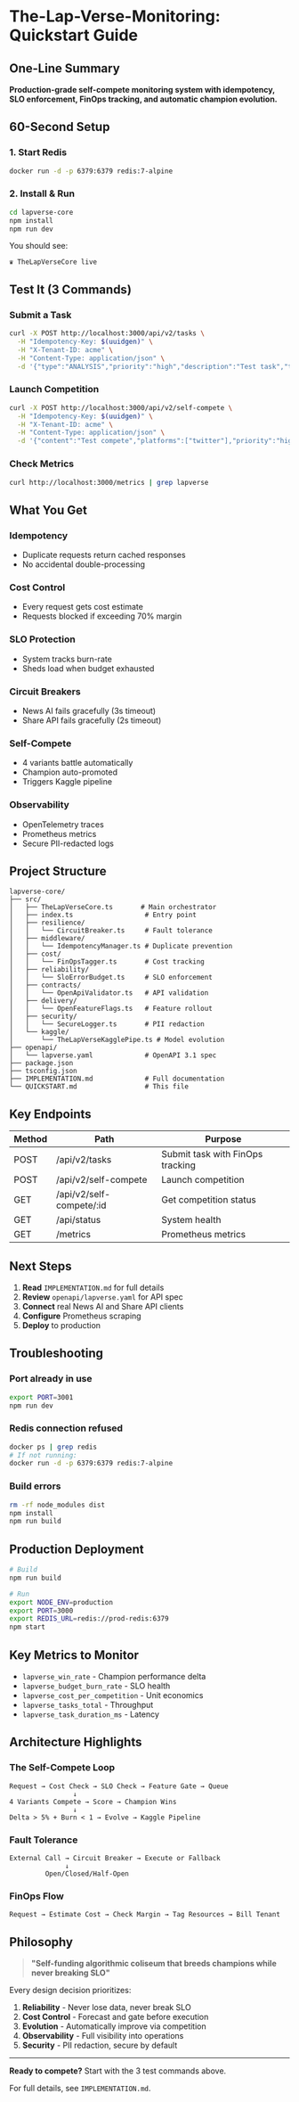 # The-Lap-Verse-Monitoring: Quickstart Guide

## One-Line Summary
**Production-grade self-compete monitoring system with idempotency, SLO enforcement, FinOps tracking, and automatic champion evolution.**

## 60-Second Setup

### 1. Start Redis
```bash
docker run -d -p 6379:6379 redis:7-alpine
```

### 2. Install & Run
```bash
cd lapverse-core
npm install
npm run dev
```

You should see:
```
♛ TheLapVerseCore live
```

## Test It (3 Commands)

### Submit a Task
```bash
curl -X POST http://localhost:3000/api/v2/tasks \
  -H "Idempotency-Key: $(uuidgen)" \
  -H "X-Tenant-ID: acme" \
  -H "Content-Type: application/json" \
  -d '{"type":"ANALYSIS","priority":"high","description":"Test task","tenant":"acme","platforms":["twitter"]}'
```

### Launch Competition
```bash
curl -X POST http://localhost:3000/api/v2/self-compete \
  -H "Idempotency-Key: $(uuidgen)" \
  -H "X-Tenant-ID: acme" \
  -H "Content-Type: application/json" \
  -d '{"content":"Test compete","platforms":["twitter"],"priority":"high"}'
```

### Check Metrics
```bash
curl http://localhost:3000/metrics | grep lapverse
```

## What You Get

### Idempotency
- Duplicate requests return cached responses
- No accidental double-processing

### Cost Control
- Every request gets cost estimate
- Requests blocked if exceeding 70% margin

### SLO Protection
- System tracks burn-rate
- Sheds load when budget exhausted

### Circuit Breakers
- News AI fails gracefully (3s timeout)
- Share API fails gracefully (2s timeout)

### Self-Compete
- 4 variants battle automatically
- Champion auto-promoted
- Triggers Kaggle pipeline

### Observability
- OpenTelemetry traces
- Prometheus metrics
- Secure PII-redacted logs

## Project Structure

```
lapverse-core/
├── src/
│   ├── TheLapVerseCore.ts       # Main orchestrator
│   ├── index.ts                  # Entry point
│   ├── resilience/
│   │   └── CircuitBreaker.ts     # Fault tolerance
│   ├── middleware/
│   │   └── IdempotencyManager.ts # Duplicate prevention
│   ├── cost/
│   │   └── FinOpsTagger.ts       # Cost tracking
│   ├── reliability/
│   │   └── SloErrorBudget.ts     # SLO enforcement
│   ├── contracts/
│   │   └── OpenApiValidator.ts   # API validation
│   ├── delivery/
│   │   └── OpenFeatureFlags.ts   # Feature rollout
│   ├── security/
│   │   └── SecureLogger.ts       # PII redaction
│   └── kaggle/
│       └── TheLapVerseKagglePipe.ts # Model evolution
├── openapi/
│   └── lapverse.yaml             # OpenAPI 3.1 spec
├── package.json
├── tsconfig.json
├── IMPLEMENTATION.md             # Full documentation
└── QUICKSTART.md                 # This file
```

## Key Endpoints

| Method | Path | Purpose |
|--------|------|---------|
| POST | /api/v2/tasks | Submit task with FinOps tracking |
| POST | /api/v2/self-compete | Launch competition |
| GET | /api/v2/self-compete/:id | Get competition status |
| GET | /api/status | System health |
| GET | /metrics | Prometheus metrics |

## Next Steps

1. **Read** `IMPLEMENTATION.md` for full details
2. **Review** `openapi/lapverse.yaml` for API spec
3. **Connect** real News AI and Share API clients
4. **Configure** Prometheus scraping
5. **Deploy** to production

## Troubleshooting

### Port already in use
```bash
export PORT=3001
npm run dev
```

### Redis connection refused
```bash
docker ps | grep redis
# If not running:
docker run -d -p 6379:6379 redis:7-alpine
```

### Build errors
```bash
rm -rf node_modules dist
npm install
npm run build
```

## Production Deployment

```bash
# Build
npm run build

# Run
export NODE_ENV=production
export PORT=3000
export REDIS_URL=redis://prod-redis:6379
npm start
```

## Key Metrics to Monitor

- `lapverse_win_rate` - Champion performance delta
- `lapverse_budget_burn_rate` - SLO health
- `lapverse_cost_per_competition` - Unit economics
- `lapverse_tasks_total` - Throughput
- `lapverse_task_duration_ms` - Latency

## Architecture Highlights

### The Self-Compete Loop
```
Request → Cost Check → SLO Check → Feature Gate → Queue
                ↓
4 Variants Compete → Score → Champion Wins
                ↓
Delta > 5% + Burn < 1 → Evolve → Kaggle Pipeline
```

### Fault Tolerance
```
External Call → Circuit Breaker → Execute or Fallback
              ↓
         Open/Closed/Half-Open
```

### FinOps Flow
```
Request → Estimate Cost → Check Margin → Tag Resources → Bill Tenant
```

## Philosophy

> **"Self-funding algorithmic coliseum that breeds champions while never breaking SLO"**

Every design decision prioritizes:
1. **Reliability** - Never lose data, never break SLO
2. **Cost Control** - Forecast and gate before execution
3. **Evolution** - Automatically improve via competition
4. **Observability** - Full visibility into operations
5. **Security** - PII redaction, secure by default

---

**Ready to compete?** Start with the 3 test commands above.

For full details, see `IMPLEMENTATION.md`.

